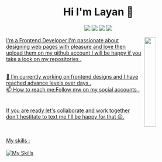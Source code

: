 <h1 align="center">Hi I'm Layan 👋 </h1>
<p align="center">
  <a href="https://www.frontendmentor.io/profile/Layan-khalil"><img src="https://img.shields.io/badge/Frontend Mentor-%0A66C2style=flat&logo=frontendmentor&logoColor=white"></a>
   <a href="https://t.me/codingwithalayan"><img src="https://img.shields.io/badge/Telegram-%231fa1f1?style=flat&logo=telegram&logoColor=white"></a>
    <a href="https://www.instagram.com/codingwith.layan?igsh=MTgwMTM1aHRianJpag=="><img src="https://img.shields.io/badge/Instagram-%23ff0000?style=flat&logo=instagram&logoColor=white"></a>
    <a href="https://www.linkedin.com/in/layan-khalil-ibrahim-25431329b/"><img src="https://img.shields.io/badge/Linkedin-%230177b5??style=flat&logo=linkedin&logoColor=Blue"</a>
</p>

<img src="https://i.pinimg.com/564x/4a/43/8b/4a438b730ffa36c9285b75b6a58c9a5f.jpg" align="right" width="25%">
<p>I'm a Frontend Developer 
  I'm passionate about designing web pages with pleasure and love then upload them on my github account I will be happy if you take a look on my repositories .</p>
<br>
🔭 I’m currently working on frontend designs and I have reached advance levels over days .<br>
📫 How to reach me:Follow mw on my social accounts .<br><br><br>
If you are ready let's collaborate and work together don't hestitate to text me I'll be happy for that 😉.<br>
<br><br>

My skills :<br><br>
[![My Skills](https://skillicons.dev/icons?i=js,html,css,php,java,python,vscode,discord,cpp&perline=3)](https://skillicons.dev)

<!--
- 🌱 I’m currently learning ...
- 👯 I’m looking to collaborate on ...
- 🤔 I’m looking for help with ...
- 💬 Ask me about ...
- 
- 😄 Pronouns: ...
- ⚡ Fun fact: ...
-->
